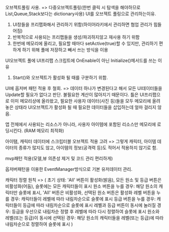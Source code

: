 오브젝트풀링 사용. => 다중오브젝트풀링(한번 클릭 시 탐색을 해야하므로 List,Queue,Stack보다는 dictionary사용)
UI를 오브젝트 풀링으로 관리하는이유.
1. UI창들을 프리팹화해서 관리하기 위함(하이어라키에서 관리하면 협업 관리가 힘들어짐)
2. 반복적으로 사용되는 프리팹들을 생성/파괴하지않고 재사용 하기 위함
3. 한번에 메모리에 올리고, 필요할 때마다 setActive(true)할 수 있지만, 관리하기 편하게 하기 위해 풀에 저장하고 빼서 쓰는 방식을 이용

UI오브젝트 풀에 UI프리팹 스크립트에 OnEnable이 아닌 Initialize()메서드를 쓰는 이유
1. Start()와 오브젝트가 활성화 될 때를 구분하기 위함. 


UI에 옵저버 패턴 적용 후 철회.
=> 데이터 하나가 변경된다고 해서 모든 UI데이터들을 Update할 필요가 없다고 판단. 불필요한 계산이 많아지기 때문이다. 틀은
   UI프리팹으로 이미 메모리상에 올라왔고, 필요한 사용자 데이터(사진 등)들을 모두 메모리에 올려놓은 상태라 UI오브젝트가 활성화 될 때 필요한 데이터들을 삽입하는데 얼마 걸리지 않음.


앱 전체에서 사용되는 리소스가 아니라, 사용자 아이템에 포함된 리소스만 메모리에 로딩시킨다. (RAM 메모리 최적화)

아이탬, 캐릭터 데이터에 스크립터블 오브젝트 적용 고려 => 그렇게 캐릭터, 아이템 데이터의 종류가 많지도 않고, 아이템의 정보(공격력 등)도 적어서 적용하지 않기로 함.

mvp패턴 적용(모델,뷰 의존성 제거 및 코드 관리 편리하게)

옵저버패턴을 이용한 EventManager방식으로 기본 유저데이터 관리.


캐릭터 정렬 원칙 =>
(
   초기 상태: 'All' 버튼이 활성화(밝음), 모든 원소 및 등급 버튼은 비활성화(어둠), 슬롯에는 모든 캐릭터들이 표시
   원소 버튼을 누를 경우: 해당 원소의 캐릭터만 슬롯에 표시, 'All' 버튼은 비활성화, 선택된 원소 버튼은 활성화
   레벨 버튼을 누를 경우: 캐릭터들이 레벨에 따라 내림차순으로 슬롯에 표시
   등급 버튼을 누를 경우: 캐릭터들이 등급에 따라 내림차순으로 슬롯에 표시
   레벨과 등급 버튼이 동시에 눌러질 경우: 등급을 우선으로 내림차순 정렬 후 레벨에 따라 다시 정렬하여 슬롯에 표시
   원소와 레벨(또는 등급)이 동시에 선택된 경우: 해당 원소의 캐릭터들을 레벨(또는 등급)에 따라 내림차순으로 정렬하여 슬롯에 표시
)

